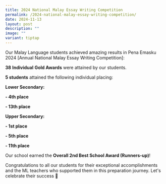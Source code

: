 ```yaml
---
title: 2024 National Malay Essay Writing Competition
permalink: /2024-national-malay-essay-writing-competition/
date: 2024-11-13
layout: post
description: ""
image: ""
variant: tiptap
---
```

<p>Our Malay Language students achieved amazing results in Pena Emasku 2024
[Annual National Malay Essay Writing Competition]:</p>
<p><strong>38</strong>  <strong>Individual</strong>  <strong>Gold Awards</strong> were
attained by our students.</p>
<p><strong>5 students</strong> attained the following individual placing:</p>
<p><strong>Lower Secondary:</strong>
</p>
<p><strong>- 4th place </strong>
</p>
<p><strong>- 13th place</strong>
</p>
<p><strong>Upper Secondary:</strong>
</p>
<p><strong>- 1st place</strong>
</p>
<p><strong>- 5th place</strong>
</p>
<p><strong>- 11th place</strong>
</p>
<p>Our school earned the <strong>Overall 2nd Best School Award (Runners-up)</strong>!</p>
<p>Congratulations to all our students for their exceptional accomplishments
and the ML teachers who supported them in this preparation journey. Let's
celebrate their success 🥳</p>
